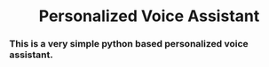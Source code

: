 <div align=center>
 <h1>Personalized Voice Assistant</h1>
</div>

### This is a very simple python based personalized voice assistant.

